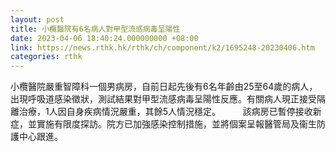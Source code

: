 ```yaml
---
layout: post
title: 小欖醫院有6名病人對甲型流感病毒呈陽性
date: 2023-04-06 18:40:24.000000000 +08:00
link: https://news.rthk.hk/rthk/ch/component/k2/1695248-20230406.htm
categories: rthk
---
```


小欖醫院嚴重智障科一個男病房，自前日起先後有6名年齡由25至64歲的病人，出現呼吸道感染徵狀，測試結果對甲型流感病毒呈陽性反應。有關病人現正接受隔離治療，1人因自身疾病情況嚴重，其餘5人情況穩定。
　　 
該病房已暫停接收新症，並實施有限度探訪。院方已加強感染控制措施，並將個案呈報醫管局及衞生防護中心跟進。
